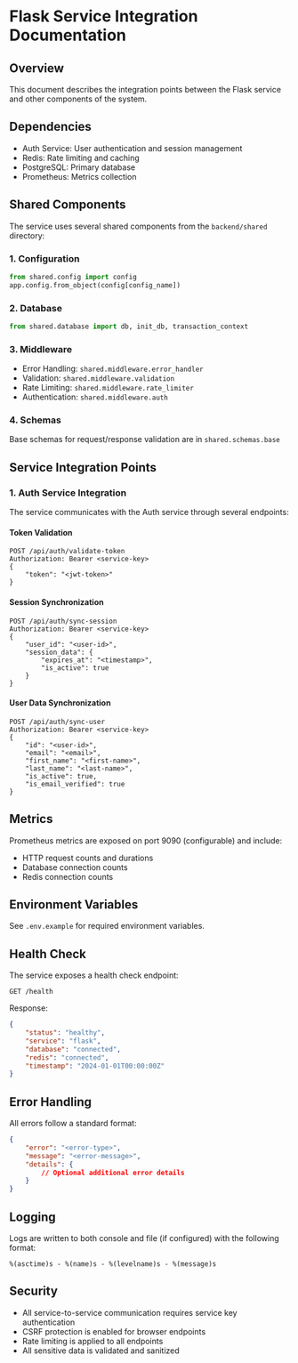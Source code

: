 # Flask Service Integration Documentation

## Overview
This document describes the integration points between the Flask service and other components of the system.

## Dependencies
- Auth Service: User authentication and session management
- Redis: Rate limiting and caching
- PostgreSQL: Primary database
- Prometheus: Metrics collection

## Shared Components
The service uses several shared components from the `backend/shared` directory:

### 1. Configuration
```python
from shared.config import config
app.config.from_object(config[config_name])
```

### 2. Database
```python
from shared.database import db, init_db, transaction_context
```

### 3. Middleware
- Error Handling: `shared.middleware.error_handler`
- Validation: `shared.middleware.validation`
- Rate Limiting: `shared.middleware.rate_limiter`
- Authentication: `shared.middleware.auth`

### 4. Schemas
Base schemas for request/response validation are in `shared.schemas.base`

## Service Integration Points

### 1. Auth Service Integration
The service communicates with the Auth service through several endpoints:

#### Token Validation
```http
POST /api/auth/validate-token
Authorization: Bearer <service-key>
{
    "token": "<jwt-token>"
}
```

#### Session Synchronization
```http
POST /api/auth/sync-session
Authorization: Bearer <service-key>
{
    "user_id": "<user-id>",
    "session_data": {
        "expires_at": "<timestamp>",
        "is_active": true
    }
}
```

#### User Data Synchronization
```http
POST /api/auth/sync-user
Authorization: Bearer <service-key>
{
    "id": "<user-id>",
    "email": "<email>",
    "first_name": "<first-name>",
    "last_name": "<last-name>",
    "is_active": true,
    "is_email_verified": true
}
```

## Metrics
Prometheus metrics are exposed on port 9090 (configurable) and include:
- HTTP request counts and durations
- Database connection counts
- Redis connection counts

## Environment Variables
See `.env.example` for required environment variables.

## Health Check
The service exposes a health check endpoint:
```http
GET /health
```

Response:
```json
{
    "status": "healthy",
    "service": "flask",
    "database": "connected",
    "redis": "connected",
    "timestamp": "2024-01-01T00:00:00Z"
}
```

## Error Handling
All errors follow a standard format:
```json
{
    "error": "<error-type>",
    "message": "<error-message>",
    "details": {
        // Optional additional error details
    }
}
```

## Logging
Logs are written to both console and file (if configured) with the following format:
```
%(asctime)s - %(name)s - %(levelname)s - %(message)s
```

## Security
- All service-to-service communication requires service key authentication
- CSRF protection is enabled for browser endpoints
- Rate limiting is applied to all endpoints
- All sensitive data is validated and sanitized 